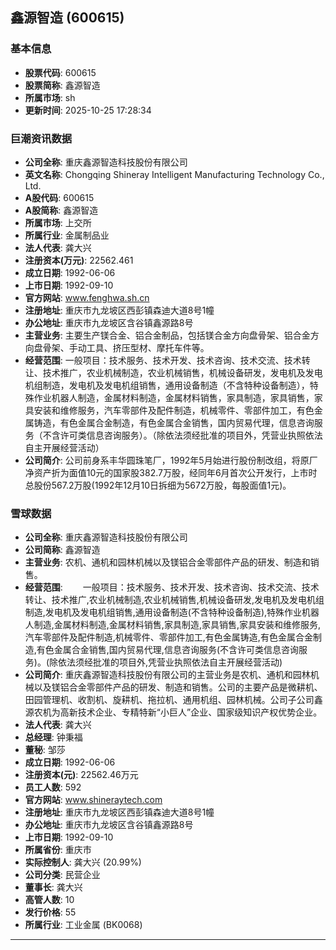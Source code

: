 ## 鑫源智造 (600615)

### 基本信息

- **股票代码**: 600615
- **股票简称**: 鑫源智造
- **所属市场**: sh
- **更新时间**: 2025-10-25 17:28:34

### 巨潮资讯数据

- **公司全称**: 重庆鑫源智造科技股份有限公司
- **英文名称**: Chongqing Shineray Intelligent Manufacturing Technology Co., Ltd.
- **A股代码**: 600615
- **A股简称**: 鑫源智造
- **所属市场**: 上交所
- **所属行业**: 金属制品业
- **法人代表**: 龚大兴
- **注册资本(万元)**: 22562.461
- **成立日期**: 1992-06-06
- **上市日期**: 1992-09-10
- **官方网站**: www.fenghwa.sh.cn
- **注册地址**: 重庆市九龙坡区西彭镇森迪大道8号1幢
- **办公地址**: 重庆市九龙坡区含谷镇鑫源路8号
- **主营业务**: 主要生产镁合金、铝合金制品，包括镁合金方向盘骨架、铝合金方向盘骨架、手动工具、挤压型材、摩托车件等。
- **经营范围**: 一般项目：技术服务、技术开发、技术咨询、技术交流、技术转让、技术推广，农业机械制造，农业机械销售，机械设备研发，发电机及发电机组制造，发电机及发电机组销售，通用设备制造（不含特种设备制造），特殊作业机器人制造，金属材料制造，金属材料销售，家具制造，家具销售，家具安装和维修服务，汽车零部件及配件制造，机械零件、零部件加工，有色金属铸造，有色金属合金制造，有色金属合金销售，国内贸易代理，信息咨询服务（不含许可类信息咨询服务）。（除依法须经批准的项目外，凭营业执照依法自主开展经营活动）
- **公司简介**: 公司前身系丰华圆珠笔厂，1992年5月始进行股份制改组，将原厂净资产折为面值10元的国家股382.7万股，经同年6月首次公开发行，上市时总股份567.2万股(1992年12月10日拆细为5672万股，每股面值1元)。

### 雪球数据

- **公司全称**: 重庆鑫源智造科技股份有限公司
- **公司简称**: 鑫源智造
- **主营业务**: 农机、通机和园林机械以及镁铝合金零部件产品的研发、制造和销售。
- **经营范围**: 　　一般项目：技术服务、技术开发、技术咨询、技术交流、技术转让、技术推广,农业机械制造,农业机械销售,机械设备研发,发电机及发电机组制造,发电机及发电机组销售,通用设备制造(不含特种设备制造),特殊作业机器人制造,金属材料制造,金属材料销售,家具制造,家具销售,家具安装和维修服务,汽车零部件及配件制造,机械零件、零部件加工,有色金属铸造,有色金属合金制造,有色金属合金销售,国内贸易代理,信息咨询服务(不含许可类信息咨询服务)。(除依法须经批准的项目外,凭营业执照依法自主开展经营活动)
- **公司简介**: 重庆鑫源智造科技股份有限公司的主营业务是农机、通机和园林机械以及镁铝合金零部件产品的研发、制造和销售。公司的主要产品是微耕机、田园管理机、收割机、旋耕机、拖拉机、通用机组、园林机械。公司子公司鑫源农机为高新技术企业、专精特新“小巨人”企业、国家级知识产权优势企业。
- **法人代表**: 龚大兴
- **总经理**: 钟秉福
- **董秘**: 邹莎
- **成立日期**: 1992-06-06
- **注册资本(元)**: 22562.46万元
- **员工人数**: 592
- **官方网站**: www.shineraytech.com
- **注册地址**: 重庆市九龙坡区西彭镇森迪大道8号1幢
- **办公地址**: 重庆市九龙坡区含谷镇鑫源路8号
- **上市日期**: 1992-09-10
- **所属省份**: 重庆市
- **实际控制人**: 龚大兴 (20.99%)
- **公司分类**: 民营企业
- **董事长**: 龚大兴
- **高管人数**: 10
- **发行价格**: 55
- **所属行业**: 工业金属 (BK0068)

---